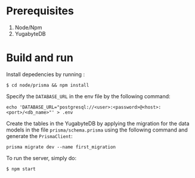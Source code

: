 # Prerequisites
1. Node/Npm
2. YugabyteDB 

# Build and run

Install depedencies by running :
```
$ cd node/prisma && npm install
```

Specify the `DATABASE_URL` in the env file by the following command: 
```
echo 'DATABASE_URL="postgresql://<user>:<password>@<host>:<port>/<db_name>"' > .env 
```

Create the tables in the YugabyteDB by applying the migration for the data models in the file `prisma/schema.prisma` using the following command and generate the `PrismaClient`: 
```
prisma migrate dev --name first_migration
```

To run the server, simply do:
```
$ npm start
```
